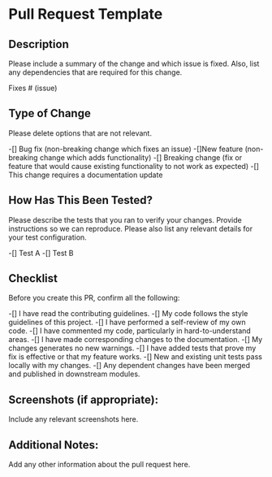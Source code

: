 # Pull Request Template

## Description 

Please include a summary of the change and which issue is fixed. Also, list any dependencies that are required for this change.

Fixes # (issue)

## Type of Change

Please delete options that are not relevant.

-[] Bug fix (non-breaking change which fixes an issue)
-[]New feature (non-breaking change which adds functionality)
-[] Breaking change (fix or feature that would cause existing functionality to not work as expected)
-[] This change requires a documentation update

## How Has This Been Tested?

Please describe the tests that you ran to verify your changes. Provide instructions so we can reproduce. Please also list any relevant details for your test configuration.

-[] Test A
-[] Test B 

## Checklist

Before you create this PR, confirm all the following: 

-[] I have read the contributing guidelines.
-[] My code follows the style guidelines of this project.
-[] I have performed a self-review of my own code.
-[] I have commented my code, particularly in hard-to-understand areas.
-[] I have made corresponding changes to the documentation. 
-[] My changes generates no new warnings.
-[] I have added tests that prove my fix is effective or that my feature works.
-[] New and existing unit tests pass locally with my changes.
-[] Any dependent changes have been merged and published in downstream modules.

## Screenshots (if appropriate):

Include any relevant screenshots here.

## Additional Notes:

Add any other information about the pull request here.
